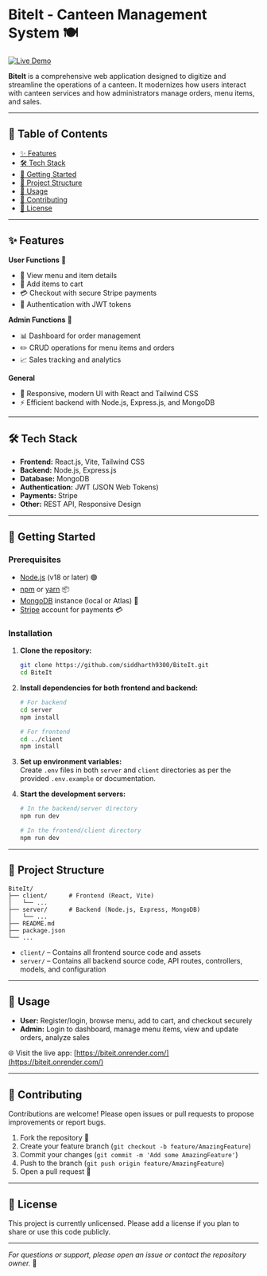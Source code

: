 # BiteIt - Canteen Management System 🍽️

[![Live Demo](https://img.shields.io/badge/Demo-Live-green)](https://biteit.onrender.com/)

**BiteIt** is a comprehensive web application designed to digitize and streamline the operations of a canteen. It modernizes how users interact with canteen services and how administrators manage orders, menu items, and sales.

---

## 📝 Table of Contents

- [✨ Features](#-features)
- [🛠️ Tech Stack](#-tech-stack)
- [🚀 Getting Started](#-getting-started)
- [📁 Project Structure](#-project-structure)
- [🔎 Usage](#-usage)
- [🤝 Contributing](#-contributing)
- [🪪 License](#-license)

---

## ✨ Features

**User Functions** 👤  
- 🧾 View menu and item details  
- 🛒 Add items to cart  
- 💳 Checkout with secure Stripe payments  
- 🔐 Authentication with JWT tokens  

**Admin Functions** 👑  
- 📊 Dashboard for order management  
- ✏️ CRUD operations for menu items and orders  
- 📈 Sales tracking and analytics  

**General**  
- 🎨 Responsive, modern UI with React and Tailwind CSS  
- ⚡ Efficient backend with Node.js, Express.js, and MongoDB  

---

## 🛠️ Tech Stack

- **Frontend:** React.js, Vite, Tailwind CSS
- **Backend:** Node.js, Express.js
- **Database:** MongoDB
- **Authentication:** JWT (JSON Web Tokens)
- **Payments:** Stripe
- **Other:** REST API, Responsive Design

---

## 🚀 Getting Started

### Prerequisites

- [Node.js](https://nodejs.org/) (v18 or later) 🟢
- [npm](https://www.npmjs.com/) or [yarn](https://yarnpkg.com/) 📦
- [MongoDB](https://www.mongodb.com/) instance (local or Atlas) 🍃
- [Stripe](https://stripe.com/) account for payments 💳

### Installation

1. **Clone the repository:**
   ```bash
   git clone https://github.com/siddharth9300/BiteIt.git
   cd BiteIt
   ```

2. **Install dependencies for both frontend and backend:**
   ```bash
   # For backend
   cd server
   npm install

   # For frontend
   cd ../client
   npm install
   ```

3. **Set up environment variables:**  
   Create `.env` files in both `server` and `client` directories as per the provided `.env.example` or documentation.

4. **Start the development servers:**
   ```bash
   # In the backend/server directory
   npm run dev

   # In the frontend/client directory
   npm run dev
   ```

---

## 📁 Project Structure

```
BiteIt/
├── client/      # Frontend (React, Vite)
│   └── ...
├── server/      # Backend (Node.js, Express, MongoDB)
│   └── ...
├── README.md
├── package.json
└── ...
```

- `client/` – Contains all frontend source code and assets
- `server/` – Contains all backend source code, API routes, controllers, models, and configuration

---

## 🔎 Usage

- **User:** Register/login, browse menu, add to cart, and checkout securely
- **Admin:** Login to dashboard, manage menu items, view and update orders, analyze sales

🌐 Visit the live app: [https://biteit.onrender.com/](https://biteit.onrender.com/)

---

## 🤝 Contributing

Contributions are welcome! Please open issues or pull requests to propose improvements or report bugs.

1. Fork the repository 🍴
2. Create your feature branch (`git checkout -b feature/AmazingFeature`)
3. Commit your changes (`git commit -m 'Add some AmazingFeature'`)
4. Push to the branch (`git push origin feature/AmazingFeature`)
5. Open a pull request 🚀

---

## 🪪 License

This project is currently unlicensed. Please add a license if you plan to share or use this code publicly.

---

*For questions or support, please open an issue or contact the repository owner.* 🙋
